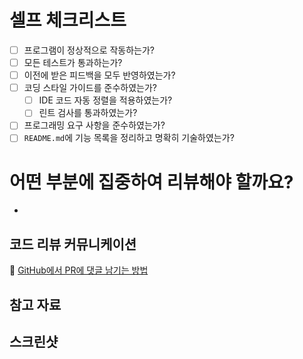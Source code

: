 # 셀프 체크리스트

 <!--
 모든 항목을 점검한 후 리뷰를 요청하면, 보다 의미 있는 피드백을 받을 수 있습니다.
 -->

- [ ] 프로그램이 정상적으로 작동하는가?
- [ ] 모든 테스트가 통과하는가?
- [ ] 이전에 받은 피드백을 모두 반영하였는가?
- [ ] 코딩 스타일 가이드를 준수하였는가?
    - [ ] IDE 코드 자동 정렬을 적용하였는가?
    - [ ] 린트 검사를 통과하였는가?
- [ ] 프로그래밍 요구 사항을 준수하였는가?
- [ ] `README.md`에 기능 목록을 정리하고 명확히 기술하였는가?

# 어떤 부분에 집중하여 리뷰해야 할까요?

 <!--
 학습 목표에 맞게 구현하였는지 점검하고, 피드백을 받을 준비가 되었는지 확인하세요.
 정답을 묻기보다, 자신의 생각과 의사 결정 과정을 공유하며 피드백을 통해 논의하는 것이 좋습니다.
 -->
 
-

## 코드 리뷰 커뮤니케이션

 <!--
 리뷰어에게 질문이 있다면, PR에 직접 코멘트를 남겨 보세요.  
 특정 코드 줄에 의견을 남기면 보다 구체적인 피드백을 받을 수 있습니다.  
 -->

📌 [GitHub에서 PR에 댓글 남기는 방법](https://docs.github.com/en/pull-requests/collaborating-with-pull-requests/reviewing-changes-in-pull-requests/commenting-on-a-pull-request)

## 참고 자료

 <!-- 관련 문서나 참고할 만한 자료를 추가하세요. -->

## 스크린샷

 <!-- 필요하다면 스크린샷을 첨부하세요. -->

![]()
